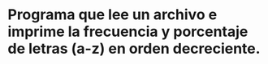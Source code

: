 # Programa que lee un archivo e imprime la frecuencia y porcentaje de letras (a-z) en orden decreciente.